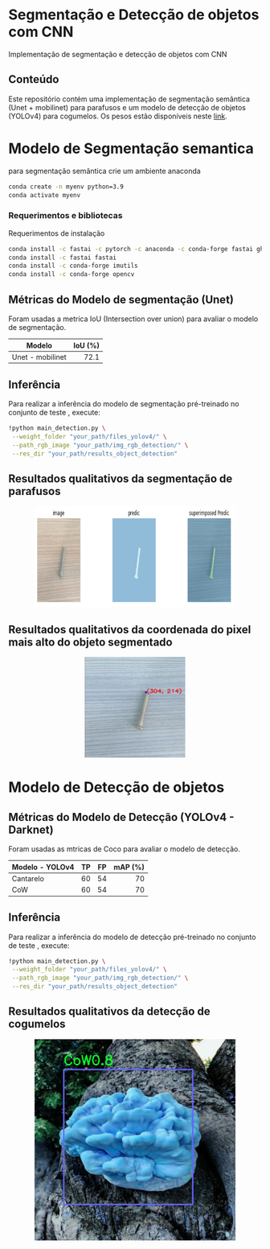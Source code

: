 # Segmentação e Detecção de objetos com CNN
Implementação de segmentação e detecção de objetos com CNN

## Conteúdo
Este repositório contém uma implementação de segmentação semântica (Unet + mobilinet) para parafusos e um modelo de detecção de objetos (YOLOv4) para cogumelos. Os pesos estão disponíveis neste [link](https://drive.google.com/drive/folders/1ChtI9I-5SVqF6m0g9xwo6jp6fp71C7Yh?usp=sharing).


# Modelo de Segmentação semantica

para segmentação semântica crie um ambiente anaconda

```bash
conda create -n myenv python=3.9
conda activate myenv
```
### Requerimentos e bibliotecas 

Requerimentos de instalação 

```bash
conda install -c fastai -c pytorch -c anaconda -c conda-forge fastai gh anaconda
conda install -c fastai fastai
conda install -c conda-forge imutils
conda install -c conda-forge opencv
```


## Métricas do Modelo de segmentação (Unet)
Foram usadas a metrica IoU (Intersection over union) para avaliar o modelo de segmentação.

| Modelo        | IoU (%) | 
| ------------- |-----:|
| Unet - mobilinet         |72.1|





## Inferência 
Para realizar a inferência do modelo de segmentação pré-treinado no conjunto de teste , execute:

```bash
!python main_detection.py \
 --weight_folder "your_path/files_yolov4/" \
 --path_rgb_image "your_path/img_rgb_detection/" \
 --res_dir "your_path/results_object_detection"
```

## Resultados qualitativos da segmentação de parafusos
<p align="center">
  <img width="400" height="200" src="result_object_segmentation/result_1.PNG">
</p>

## Resultados qualitativos da coordenada do pixel mais alto do objeto segmentado
<p align="center">
  <img width="200" height="200" src="result_object_segmentation/result_2.PNG">
</p>



# Modelo de Detecção de objetos

## Métricas do Modelo de Detecção (YOLOv4 - Darknet)
Foram usadas as mtricas de Coco para avaliar o modelo de detecção.

| Modelo - YOLOv4        | TP            | FP             | mAP (%) | 
| ------------- |:-------------:| :-------------:|-----:|
| Cantarelo        | 60            | 54             |70|
| CoW        | 60            | 54             |70|




## Inferência 
Para realizar a inferência do modelo de detecção pré-treinado no conjunto de teste , execute:

```bash
!python main_detection.py \
 --weight_folder "your_path/files_yolov4/" \
 --path_rgb_image "your_path/img_rgb_detection/" \
 --res_dir "your_path/results_object_detection"
```

## Resultados qualitativos da detecção de cogumelos
<p align="center">
  <img width="400" height="400" src="results_object_detection/detecion_img_4.png">
</p>





